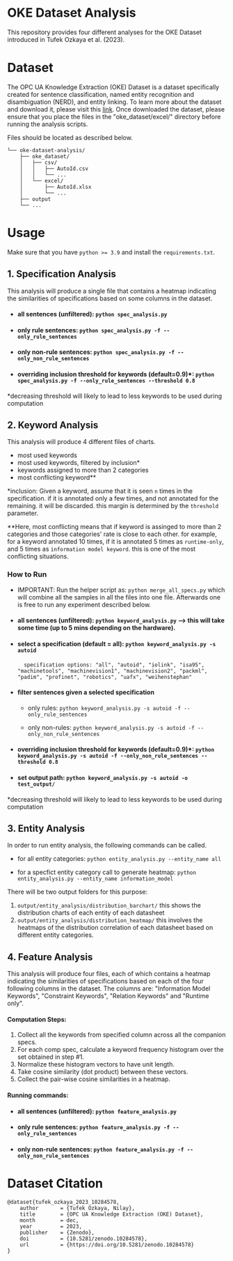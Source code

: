 # OKE Dataset Analysis
This repository provides four different analyses for the OKE Dataset introduced in Tufek Ozkaya et al. (2023). 

# Dataset
The OPC UA Knowledge Extraction (OKE) Dataset is a dataset specifically created for sentence classification, named entity recognition and disambiguation (NERD), and entity linking. To learn more about the dataset and download it, please visit this [link](https://zenodo.org/records/10284578). Once downloaded the dataset, please ensure that you place the files in the "oke_dataset/excel/" directory before running the analysis scripts.

Files should be located as described below.

```.
└── oke-dataset-analysis/
    ├── oke_dataset/
    │   ├── csv/
    │   │   ├── AutoId.csv
    │   │   └── ...
    │   └── excel/
    │       ├── AutoId.xlsx
    │       └── ...
    ├── output
    └── ...
```

# Usage

Make sure that you have `python >= 3.9` and install the `requirements.txt`. 

## 1. Specification Analysis
This analysis will produce a single file that contains a heatmap indicating the similarities of specifications based on some columns in the dataset. 

- #### all sentences (unfiltered): `python spec_analysis.py`

- #### only rule sentences: `python spec_analysis.py -f --only_rule_sentences`

- #### only non-rule sentences: `python spec_analysis.py -f --only_non_rule_sentences`

- #### overriding inclusion threshold for keywords (default=0.9)*: `python spec_analysis.py -f --only_rule_sentences --threshold 0.8`

*decreasing threshold will likely to lead to less keywords to be used during computation


## 2. Keyword Analysis
This analysis will produce 4 different files of charts.
* most used keywords
* most used keywords, filtered by inclusion*
* keywords assigned to more than 2 categories
* most conflicting keyword**

*inclusion: Given a keyword, assume that it is seen `n` times in the specification. if it is annotated only a few times, and not annotated for the remaining. it will be discarded. this margin is determined by the `threshold` parameter.

**Here, most conflicting means that if keyword is assinged to more than 2 categories and those categories' rate is close to each other. for example, for a keyword annotated 10 times, if it is annotated 5 times as `runtime-only`, and 5 times as `information model keyword`. this is one of the most conflicting situations.

### How to Run

- IMPORTANT: Run the helper script as: `python merge_all_specs.py` which will combine all the samples in all the files into one file. Afterwards one is free to run any experiment described below.

- #### all sentences (unfiltered): `python keyword_analysis.py` --> this will take some time (up to 5 mins depending on the hardware).

* #### select a specification (default = all): `python keyword_analysis.py -s autoid`  
        specification options: "all", "autoid", "iolink", "isa95", "machinetools", "machinevision1", "machinevision2", "packml", "padim", "profinet", "robotics", "uafx", "weihenstephan"


* #### filter sentences given a selected specification
    * only rules: `python keyword_analysis.py -s autoid -f --only_rule_sentences`

    * only non-rules: `python keyword_analysis.py -s autoid -f --only_non_rule_sentences`

* #### overriding inclusion threshold for keywords (default=0.9)*: `python keyword_analysis.py -s autoid -f --only_non_rule_sentences --threshold 0.8`

* #### set output path: `python keyword_analysis.py -s autoid -o test_output/`

*decreasing threshold will likely to lead to less keywords to be used during computation

## 3. Entity Analysis
In order to run entity analysis, the following commands can be called. 

* for all entity categories: `python entity_analysis.py --entity_name all`

* for a specfict entity category call to generate heatmap: `python entity_analysis.py --entity_name information_model`

There will be two output folders for this purpose: 
1.  `output/entity_analysis/distribution_barchart/`
this shows the distribution charts of each entity of each datasheet
2. `output/entity_analysis/distribution_heatmap/`
this involves the heatmaps of the distribution correlation of each datasheet based on different entity categories. 

## 4. Feature Analysis
This analysis will produce four files, each of which contains a heatmap indicating the similarities of specifications based on each of the four following columns in the dataset. The columns are: "Information Model Keywords", "Constraint Keywords", "Relation Keywords" and "Runtime only".
#### Computation Steps:
1. Collect all the keywords from specified column across all the companion specs.
2. For each comp spec, calculate a keyword frequency histogram over the set obtained in step #1.
3. Normalize these histogram vectors to have unit length.
4. Take cosine similarity (dot product) between these vectors.
5. Collect the pair-wise cosine similarities in a heatmap.
#### Running commands:
- #### all sentences (unfiltered): `python feature_analysis.py`

- #### only rule sentences: `python feature_analysis.py -f --only_rule_sentences`

- #### only non-rule sentences: `python feature_analysis.py -f --only_non_rule_sentences`


# Dataset Citation

    @dataset{tufek_ozkaya_2023_10284578,
        author       = {Tufek Ozkaya, Nilay},
        title        = {OPC UA Knowledge Extraction (OKE) Dataset},
        month        = dec,
        year         = 2023,
        publisher    = {Zenodo},
        doi          = {10.5281/zenodo.10284578},
        url          = {https://doi.org/10.5281/zenodo.10284578}
    }
